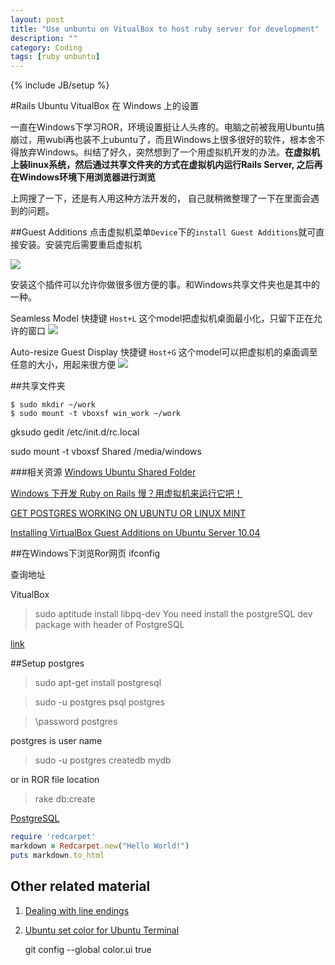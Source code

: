 ```yaml
---
layout: post
title: "Use unbuntu on VitualBox to host ruby server for development"
description: ""
category: Coding
tags: [ruby unbuntu]
---
```

{% include JB/setup %}

#Rails Ubuntu VitualBox 在 Windows 上的设置

一直在Windows下学习ROR，环境设置挺让人头疼的。电脑之前被我用Ubuntu搞崩过，用wubi再也装不上ubuntu了，而且Windows上很多很好的软件，根本舍不得放弃Windows。纠结了好久，突然想到了一个用虚拟机开发的办法。**在虚拟机上装linux系统，然后通过共享文件夹的方式在虚拟机内运行Rails Server, 之后再在Windows环境下用浏览器进行浏览**

上网搜了一下，还是有人用这种方法开发的， 自己就稍微整理了一下在里面会遇到的问题。

##Guest Additions
点击虚拟机菜单`Device`下的`install Guest Additions`就可直接安装。安装完后需要重启虚拟机

![][img1]

安装这个插件可以允许你做很多很方便的事。和Windows共享文件夹也是其中的一种。

Seamless Model 快捷键 `Host+L` 这个model把虚拟机桌面最小化，只留下正在允许的窗口
![][img3]

Auto-resize Guest Display 快捷键 `Host+G`  这个model可以把虚拟机的桌面调至任意的大小，用起来很方便
![][img2]

##共享文件夹

	$ sudo mkdir ~/work
	$ sudo mount -t vboxsf win_work ~/work

gksudo gedit /etc/init.d/rc.local

sudo mount -t vboxsf Shared /media/windows


###相关资源
[Windows Ubuntu Shared Folder](https://www.evernote.com/shard/s97/sh/83e6a559-4d91-4e58-be55-f69ebec43f23/cc17141aeeb2c43512712412cc3a2f8f)

[Windows 下开发 Ruby on Rails 慢？用虚拟机来运行它吧！](http://huacnlee.com/blog/speed-up-windows-development-ruby-on-rails/)

[GET POSTGRES WORKING ON UBUNTU OR LINUX MINT](http://blog.deliciousrobots.com/2011/12/13/get-postgres-working-on-ubuntu-or-linux-mint/)

[Installing VirtualBox Guest Additions on Ubuntu Server 10.04](http://mylinuxramblings.wordpress.com/2010/06/03/installing-virtualbox-guest-additions-on-ubuntu-server-10-04/)


##在Windows下浏览Ror网页
	ifconfig

查询地址

VitualBox 

>sudo aptitude install libpq-dev
You need install the postgreSQL dev package with header of PostgreSQL

[link](http://stackoverflow.com/questions/3116015/how-to-install-gem-pg-on-ubuntu)


##Setup postgres

>sudo apt-get install postgresql

>sudo -u postgres psql postgres

>\password postgres

postgres is user name 

>sudo -u postgres createdb mydb

or in ROR file location

>rake db:create

[PostgreSQL](https://help.ubuntu.com/community/PostgreSQL#Administration)

```ruby
require 'redcarpet'
markdown = Redcarpet.new("Hello World!")
puts markdown.to_html
```


## Other related material

1. [Dealing with line endings](https://help.github.com/articles/dealing-with-line-endings#platform-all)

2. [Ubuntu set color for Ubuntu Terminal](http://git-scm.com/book/en/Customizing-Git-Git-Configuration)

	git config --global color.ui true


[img1]: https://dl.dropboxusercontent.com/u/58367953/Picture%20Source/Rails%20Ubunutu%20Vitualbox/1.png
[img2]: https://dl.dropboxusercontent.com/u/58367953/Picture%20Source/Rails%20Ubunutu%20Vitualbox/2.png
[img3]: https://dl.dropboxusercontent.com/u/58367953/Picture%20Source/Rails%20Ubunutu%20Vitualbox/3.png
